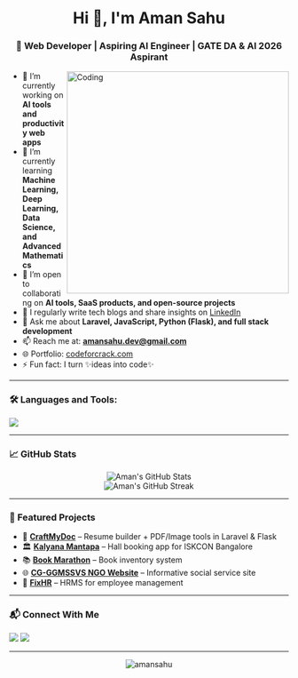 <h1 align="center">Hi 👋, I'm Aman Sahu</h1>
<h3 align="center">🚀 Web Developer | Aspiring AI Engineer | GATE DA & AI 2026 Aspirant</h3>

<img align="right" alt="Coding" width="400" src="https://cdn.dribbble.com/users/1162077/screenshots/3848914/programmer.gif">

- 🔭 I’m currently working on **AI tools and productivity web apps**
- 🌱 I’m currently learning **Machine Learning, Deep Learning, Data Science, and Advanced Mathematics**
- 👯 I’m open to collaborating on **AI tools, SaaS products, and open-source projects**
- 📝 I regularly write tech blogs and share insights on [LinkedIn](https://www.linkedin.com/in/aman-k-codes/)
- 💬 Ask me about **Laravel, JavaScript, Python (Flask), and full stack development**
- 📫 Reach me at: **amansahu.dev@gmail.com**
- 🌐 Portfolio: [codeforcrack.com](https://codeforcrack.com)
- ⚡ Fun fact: I turn ✨ideas into code✨

---

### 🛠️ Languages and Tools:

<p align="left">
  <img src="https://skillicons.dev/icons?i=php,laravel,js,html,css,tailwind,react,python,flask,mysql,git,github,vscode" />
</p>

---

### 📈 GitHub Stats

<p align="center">
  <img src="https://github-readme-stats.vercel.app/api?username=amansahu&show_icons=true&theme=tokyonight" alt="Aman's GitHub Stats" />
  <br/>
  <img src="https://github-readme-streak-stats.herokuapp.com/?user=amansahu&theme=tokyonight" alt="Aman's GitHub Streak" />
</p>

---

### 📂 Featured Projects

- 🔧 **[CraftMyDoc](https://github.com/amansahu)** – Resume builder + PDF/Image tools in Laravel & Flask
- 🏛️ **[Kalyana Mantapa](https://github.com/amansahu)** – Hall booking app for ISKCON Bangalore
- 📚 **[Book Marathon](https://github.com/amansahu)** – Book inventory system
- 🌐 **[CG-GGMSSVS NGO Website](https://github.com/amansahu)** – Informative social service site
- 👥 **[FixHR](https://github.com/amansahu)** – HRMS for employee management

---

### 📬 Connect With Me

<p align="left">
  <a href="https://www.linkedin.com/in/aman-k-codes/" target="_blank"><img src="https://img.shields.io/badge/-Aman%20Sahu-blue?style=for-the-badge&logo=Linkedin&logoColor=white"/></a>
  <a href="mailto:amansahu.dev@gmail.com"><img src="https://img.shields.io/badge/-Gmail-D14836?style=for-the-badge&logo=gmail&logoColor=white"/></a>
</p>

---

<!-- Optional: Visitor counter -->
<p align="center"> 
  <img src="https://komarev.com/ghpvc/?username=amansahu&label=Profile%20views&color=0e75b6&style=flat" alt="amansahu" /> 
</p>
